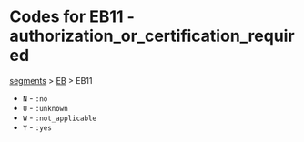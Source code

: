 # Codes for EB11 - authorization_or_certification_required
[segments](../segments.md) > [EB](../segments/EB.md) > EB11
* `N` - `:no`
* `U` - `:unknown`
* `W` - `:not_applicable`
* `Y` - `:yes`
